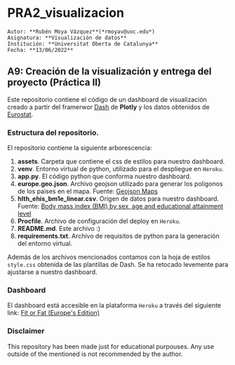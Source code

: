 # PRA2_visualizacion
    Autor: **Rubén Moya Vázquez**(*rmoyav@uoc.edu*)
    Asignatura: **Visualización de datos**
    Institución: **Universitat Oberta de Catalunya**
    Fecha: **13/06/2022**
## A9: Creación de la visualización y entrega del proyecto (Práctica II)
Este repositorio contiene el código de un dashboard de visualización creado a partir del framerwor [Dash](https://dash.plotly.com/)
de **Plotly** y los datos obtenidos de [Eurostat](https://link-url-here.org).

### Estructura del repositorio.
El repositorio contiene la siguiente arborescencia:

1. **assets**. Carpeta que contiene el css de estilos para nuestro dashboard.
2. **venv**. Entorno virtual de python, utilizado para el despliegue en ``Heroku``.
3. **app.py**. El código python que conforma nuestro dashboard.
4. **europe.geo.json**. Archivo geojson utilizado para generar los poligonos de los paises en el mapa. Fuente: [Geojson Maps](https://geojson-maps.ash.ms/)
5. **hlth_ehis_bm1e_linear.csv**. Origen de datos para nuestro dashboard. Fuente: [Body mass index (BMI) by sex, age and educational attainment level](https://ec.europa.eu/eurostat/databrowser/view/HLTH_EHIS_BM1E/default/table?lang=en)
6. **Procfile**. Archivo de configuración del deploy en ``Heroku``.
7. **README.md**. Este archivo :)
8. **requirements.txt**. Archivo de requisitos de python para la generación del entorno virtual.

Además de los archivos mencionados contamos con la hoja de estilos ``style.css`` obtenida de las plantillas de Dash. Se ha retocado levemente para ajustarse a nuestro dashboard.

### Dashboard
El dashboard está accesible en la plataforma ``Heroku`` a través del siguiente link: [Fit or Fat (Europe's Edition)](https://google.es)

### Disclaimer
This repository has been made just for educational purpouses. Any use outside of the mentioned is not recommended by the author.